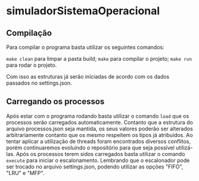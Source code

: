 # simuladorSistemaOperacional
  

## Compilação


Para compilar o programa basta utilizar os seguintes comandos:

``make clean`` para limpar a pasta build;
``make`` para compilar o projeto;
``make run`` para rodar o projeto.

Com isso as estruturas já serão iniciadas de acordo com os dados passados no settings.json.

## Carregando os processos

Após estar com o programa rodando basta utilizar o comando ``load`` que os processos serão carregados automaticamente. Contanto que a estrutura do arquivo processos.json seja mantida, os seus valores poderão ser alterados arbitrariamente contanto que os mesmo respeitem os tipos já atribuidos. Ao tentar aplicar a utilização de threads foram encontrados diversos conflitos, porém continuaremos evoluindo o repositório para que seja possível utilizá-las. Após os processos terem sidos carregados basta utilizar o comando ``execute`` para iniciar o escalonamento. Lembrando que o escalonador pode ser trocado no arquivo settings.json, podendo utilizar as opções "FIFO", "LRU" e "MFP".
